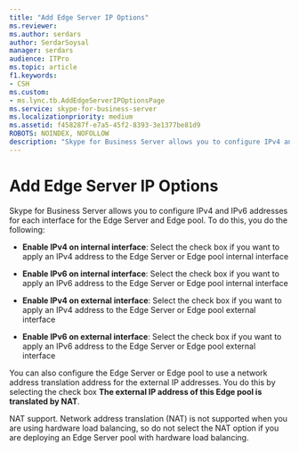 ```yaml
---
title: "Add Edge Server IP Options"
ms.reviewer: 
ms.author: serdars
author: SerdarSoysal
manager: serdars
audience: ITPro
ms.topic: article
f1.keywords:
- CSH
ms.custom:
- ms.lync.tb.AddEdgeServerIPOptionsPage
ms.service: skype-for-business-server
ms.localizationpriority: medium
ms.assetid: f458287f-e7a5-45f2-8393-3e1377be81d9
ROBOTS: NOINDEX, NOFOLLOW
description: "Skype for Business Server allows you to configure IPv4 and IPv6 addresses for each interface for the Edge Server and Edge pool. To do this, you do the following:"
---
```


# Add Edge Server IP Options
 
Skype for Business Server allows you to configure IPv4 and IPv6 addresses for each interface for the Edge Server and Edge pool. To do this, you do the following:
  
- **Enable IPv4 on internal interface**: Select the check box if you want to apply an IPv4 address to the Edge Server or Edge pool internal interface
    
- **Enable IPv6 on internal interface**: Select the check box if you want to apply an IPv6 address to the Edge Server or Edge pool internal interface
    
- **Enable IPv4 on external interface**: Select the check box if you want to apply an IPv4 address to the Edge Server or Edge pool external interface
    
- **Enable IPv6 on external interface**: Select the check box if you want to apply an IPv6 address to the Edge Server or Edge pool external interface
    
You can also configure the Edge Server or Edge pool to use a network address translation address for the external IP addresses. You do this by selecting the check box **The external IP address of this Edge pool is translated by NAT**.
  
NAT support. Network address translation (NAT) is not supported when you are using hardware load balancing, so do not select the NAT option if you are deploying an Edge Server pool with hardware load balancing.
  

